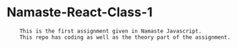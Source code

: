 # Namaste-React-Class-1

        This is the first assignment given in Namaste Javascript.
        This repo has coding as well as the theory part of the assignment. 